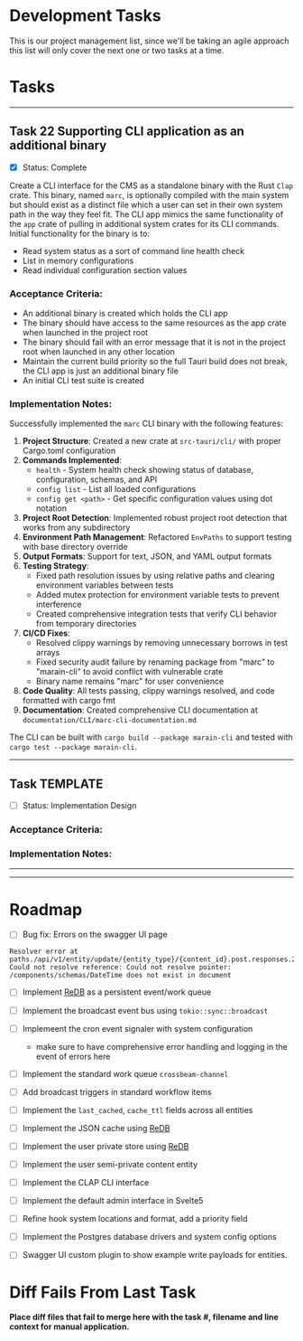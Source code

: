 # Development Tasks

This is our project management list, since we'll be taking an agile approach this list will only 
cover the next one or two tasks at a time.

# Tasks

---

## Task 22 Supporting CLI application as an additional binary

- [x] Status: Complete

Create a CLI interface for the CMS as a standalone binary with the Rust `Clap` crate.  This binary, named `marc`, is optionally compiled with the main system but should exist as a distinct file which a user can set in their own system path in the way they feel fit.  The CLI app mimics the same functionality of the `app` crate of pulling in additional system crates for its CLI commands.  Initial functionality for the binary is to:
- Read system status as a sort of command line health check
- List in memory configurations
- Read individual configuration section values


### Acceptance Criteria:

- An additional binary is created which holds the CLI app
- The binary should have access to the same resources as the app crate when launched in the project root
- The binary should fail with an error message that it is not in the project root when launched in any other location
- Maintain the current build priority so the full Tauri build does not break, the CLI app is just an additional binary file
- An initial CLI test suite is created

### **Implementation Notes:**

Successfully implemented the `marc` CLI binary with the following features:

1. **Project Structure**: Created a new crate at `src-tauri/cli/` with proper Cargo.toml configuration
2. **Commands Implemented**:
   - `health` - System health check showing status of database, configuration, schemas, and API
   - `config list` - List all loaded configurations
   - `config get <path>` - Get specific configuration values using dot notation
3. **Project Root Detection**: Implemented robust project root detection that works from any subdirectory
4. **Environment Path Management**: Refactored `EnvPaths` to support testing with base directory override
5. **Output Formats**: Support for text, JSON, and YAML output formats
6. **Testing Strategy**:
   - Fixed path resolution issues by using relative paths and clearing environment variables between tests
   - Added mutex protection for environment variable tests to prevent interference
   - Created comprehensive integration tests that verify CLI behavior from temporary directories
7. **CI/CD Fixes**:
   - Resolved clippy warnings by removing unnecessary borrows in test arrays
   - Fixed security audit failure by renaming package from "marc" to "marain-cli" to avoid conflict with vulnerable crate
   - Binary name remains "marc" for user convenience
8. **Code Quality**: All tests passing, clippy warnings resolved, and code formatted with cargo fmt
9. **Documentation**: Created comprehensive CLI documentation at `documentation/CLI/marc-cli-documentation.md`

The CLI can be built with `cargo build --package marain-cli` and tested with `cargo test --package marain-cli`.

---

## Task TEMPLATE

- [ ] Status: Implementation Design



### Acceptance Criteria:

### **Implementation Notes:**

---
---

# Roadmap


- [ ] Bug fix: Errors on the swagger UI page
```
Resolver error at paths./api/v1/entity/update/{entity_type}/{content_id}.post.responses.200.content.application/json.schema.properties.created_at.$ref
Could not resolve reference: Could not resolve pointer: /components/schemas/DateTime does not exist in document
```
- [ ] Implement [ReDB](https://github.com/cberner/redb) as a persistent event/work queue
- [ ] Implement the broadcast event bus using `tokio::sync::broadcast`
- [ ] Implemeent the cron event signaler with system configuration
    - make sure to have comprehensive error handling and logging in the event of errors here
- [ ] Implement the standard work queue `crossbeam-channel`
- [ ] Add broadcast triggers in standard workflow items
- [ ] Implement the `last_cached`, `cache_ttl` fields across all entities
- [ ] Implement the JSON cache using [ReDB](https://github.com/cberner/redb)
- [ ] Implement the user private store using [ReDB](https://github.com/cberner/redb)
- [ ] Implement the user semi-private content entity
- [ ] Implement the CLAP CLI interface
- [ ] Implement the default admin interface in Svelte5
- [ ] Refine hook system locations and format, add a priority field
- [ ] Implement the Postgres database drivers and system config options
- [ ] Swagger UI custom plugin to show example write payloads for entities.


# Diff Fails From Last Task

**Place diff files that fail to merge here with the task #, filename and line context for manual application.**

